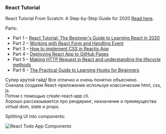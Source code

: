 ### React Tutorial
React Tutorial From Scratch: A Step-by-Step Guide for 2020 [Read here](https://ibaslogic.com/react-tutorial-for-beginners/).

Parts:  
* Part 1 – [React Tutorial: The Beginner's Guide to Learning React in 2020](https://ibaslogic.com/react-tutorial-for-beginners/)
* Part 2 – [Working with React Form and Handling Event](https://github.com/pvrogov/react-apps/tree/master/form-handling)
* Part 3 – [How to implement CSS in Reactjs App](https://ibaslogic.com/css-in-reactjs-app/)
* Part 4 – [Deploying React App to GitHub Pages](https://ibaslogic.com/deploying-react-app-to-github-pages/)
* Part 5 – [Making HTTP Request in React and understanding the lifecycle methods](https://ibaslogic.com/react-http-request-and-lifecycle-methods/)
* Part 6 – [The Practical Guide to Learning Hooks for Beginners](https://ibaslogic.com/react-hooks-tutorial/)

Супер крутой гайд!
Все отлично и очень понятно объеснено.  
Сначала создаем React-приложение используя классические html, css, js.  
Потом с помощью create-react-app cli.  
Хорошо рассказывается про рендеринг, назначение и преимущества virtual dom, state и props.

Splitting UI into components:

![React Todo App Components](https://ibaslogic.com/static/c30c8b55779bcd5ef34d744072cd18e3/a8200/todosapp.png)